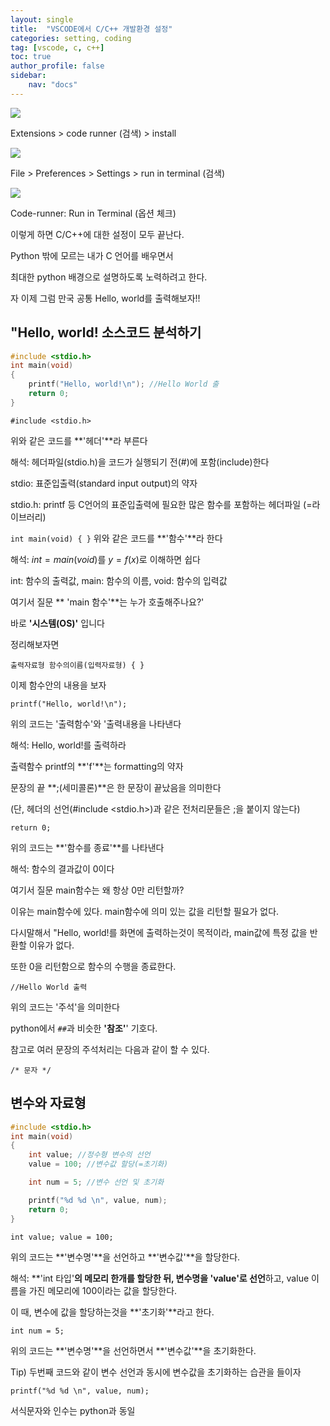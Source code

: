 ```yaml
---
layout: single
title:  "VSCODE에서 C/C++ 개발환경 설정"
categories: setting, coding
tag: [vscode, c, c++]
toc: true
author_profile: false
sidebar:
    nav: "docs"
---
```


![](D:\Capture\2022-11-29-11-04-04-image.png)

Extensions > code runner (검색) > install

![](D:\Capture\2022-11-29-11-05-19-image.png)

File > Preferences > Settings > run in terminal (검색)

![](D:\Capture\2022-11-29-11-06-03-image.png)

Code-runner: Run in Terminal (옵션 체크)

이렇게 하면 C/C++에 대한 설정이 모두 끝난다.

Python 밖에 모르는 내가 C 언어를 배우면서

최대한 python 배경으로 설명하도록 노력하려고 한다.

자 이제 그럼 만국 공통 Hello, world를 출력해보자!!

## "Hello, world! 소스코드 분석하기

```c
#include <stdio.h>
int main(void)
{
    printf("Hello, world!\n"); //Hello World 출
    return 0;
}
```

`#include <stdio.h>` 

위와 같은 코드를 **'헤더'**라 부른다

해석: 헤더파일(stdio.h)을 코드가 실행되기 전(#)에 포함(include)한다

stdio: 표준입출력(standard input output)의 약자

stdio.h: printf 등 C언어의 표준입출력에 필요한 많은 함수를 포함하는 헤더파일 (=라이브러리)

`int main(void)
{
}`
위와 같은 코드를 **'함수'**라 한다

해석: $int = main(void)$를 $y=f(x)$로 이해하면 쉽다

int: 함수의 출력값, main: 함수의 이름, void: 함수의 입력값

여기서 질문 ** 'main 함수'**는 누가 호출해주나요?'

바로 **'시스템(OS)'** 입니다

정리해보자면

`출력자료형 함수의이름(입력자료형)
{
}`

이제 함수안의 내용을 보자

`printf("Hello, world!\n");`

위의 코드는 '출력함수'와 '출력내용을 나타낸다

해석: Hello, world!를 출력하라

출력함수 printf의 **'f'**는 formatting의 약자

문장의 끝 **;(세미콜론)**은 한 문장이 끝났음을 의미한다

(단, 헤더의 선언(#include <stdio.h>)과 같은 전처리문들은 ;을 붙이지 않는다)

`return 0;`

위의 코드는 **'함수를 종료'**를 나타낸다

해석: 함수의 결과값이 0이다

여기서 질문 main함수는 왜 항상 0만 리턴할까?

이유는 main함수에 있다. main함수에 의미 있는 값을 리턴할 필요가 없다.

다시말해서 "Hello, world!를 화면에 출력하는것이 목적이라, main값에 특정 값을 반환할 이유가 없다.

또한 0을 리턴함으로 함수의 수행을 종료한다.

`//Hello World 출력`

위의 코드는 '주석'을 의미한다

python에서 `##`과 비슷한 **'참조'**' 기호다.

참고로 여러 문장의 주석처리는 다음과 같이 할 수 있다.

`/*
문자
*/`

## 변수와 자료형

```c
#include <stdio.h>
int main(void)
{
    int value; //정수형 변수의 선언
    value = 100; //변수값 할당(=초기화)

    int num = 5; //변수 선언 및 초기화

    printf("%d %d \n", value, num);
    return 0;
}
```

`int value;
value = 100;`

위의 코드는 **'변수명'**을 선언하고 **'변수값'**을 할당한다.

해석: **'int 타입'**의 메모리 한개를 할당한 뒤, 변수명을 'value'로 선언**하고, value 이름을 가진 메모리에 100이라는 값을 할당한다.

이 때, 변수에 값을 할당하는것을 **'초기화'**라고 한다.

`int num = 5;`

위의 코드는 **'변수명'**을 선언하면서 **'변수값'**을 초기화한다.

Tip) 두번째 코드와 같이 변수 선언과 동시에 변수값을 초기화하는 습관을 들이자

`printf("%d %d \n", value, num);`

서식문자와 인수는 python과 동일
